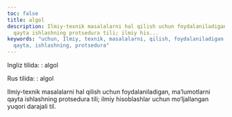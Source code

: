 ```yaml
---
toc: false
title: algol
description: Ilmiy-texnik masalalarni hal qilish uchun foydalaniladigan, ma&rsquo;lumotlarni
  qayta ishlashning protsedura tili; ilmiy his...
keywords: "uchun, Ilmiy, texnik, masalalarni, qilish, foydalaniladigan, ma\u2019lumotlarni,
  qayta, ishlashning, protsedura"
---
```


Ingliz tilida:
:   algol

Rus tilida:
:   algol

Ilmiy-texnik masalalarni hal qilish uchun foydalaniladigan, ma’lumotlarni qayta ishlashning protsedura tili; ilmiy hisoblashlar uchun mo‘ljallangan yuqori darajali til.